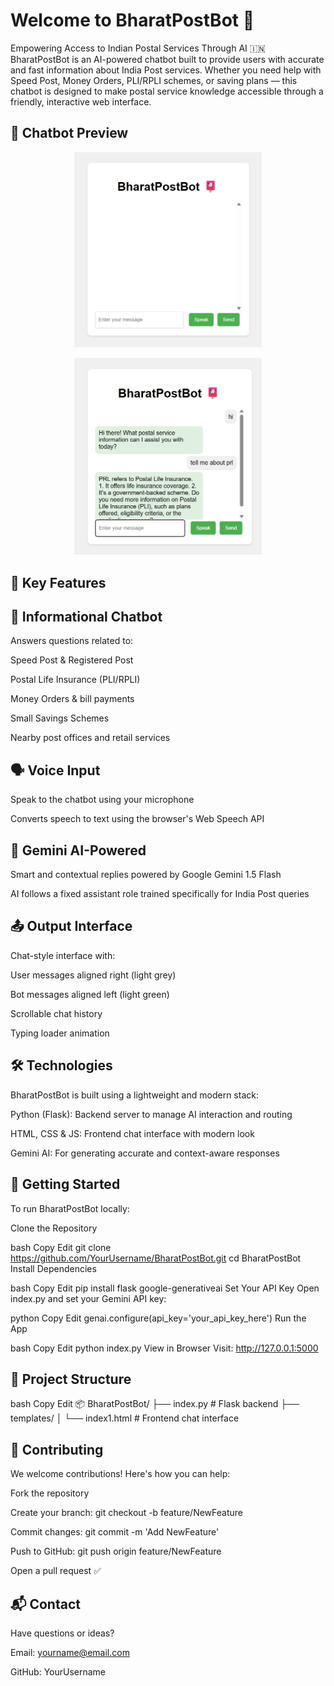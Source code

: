 # Welcome to BharatPostBot 📮

Empowering Access to Indian Postal Services Through AI 🇮🇳
BharatPostBot is an AI-powered chatbot built to provide users with accurate and fast information about India Post services. Whether you need help with Speed Post, Money Orders, PLI/RPLI schemes, or saving plans — this chatbot is designed to make postal service knowledge accessible through a friendly, interactive web interface.

## 📱 Chatbot Preview
<p align="center"> <img src="https://raw.githubusercontent.com/Ullashsathish/BharatPostBot/main/docs/picture1.png" alt="BharatPostBot Chat Output" width="300"/> </p>
<p align="center"> <img src="https://raw.githubusercontent.com/Ullashsathish/BharatPostBot/main/docs/picture2.png" alt="BharatPostBot Chat Output" width="300"/> </p>

## 🌟 Key Features
## 📌 Informational Chatbot
Answers questions related to:

Speed Post & Registered Post

Postal Life Insurance (PLI/RPLI)

Money Orders & bill payments

Small Savings Schemes

Nearby post offices and retail services

## 🗣️ Voice Input
Speak to the chatbot using your microphone

Converts speech to text using the browser's Web Speech API

## 🤖 Gemini AI-Powered
Smart and contextual replies powered by Google Gemini 1.5 Flash

AI follows a fixed assistant role trained specifically for India Post queries

## 📤 Output Interface
Chat-style interface with:

User messages aligned right (light grey)

Bot messages aligned left (light green)

Scrollable chat history

Typing loader animation

## 🛠️ Technologies
BharatPostBot is built using a lightweight and modern stack:

Python (Flask): Backend server to manage AI interaction and routing

HTML, CSS & JS: Frontend chat interface with modern look

Gemini AI: For generating accurate and context-aware responses

## 🚀 Getting Started
To run BharatPostBot locally:

Clone the Repository

bash
Copy
Edit
git clone https://github.com/YourUsername/BharatPostBot.git
cd BharatPostBot
Install Dependencies

bash
Copy
Edit
pip install flask google-generativeai
Set Your API Key
Open index.py and set your Gemini API key:

python
Copy
Edit
genai.configure(api_key='your_api_key_here')
Run the App

bash
Copy
Edit
python index.py
View in Browser
Visit: http://127.0.0.1:5000

## 📂 Project Structure
bash
Copy
Edit
📦 BharatPostBot/
├── index.py              # Flask backend
├── templates/
│   └── index1.html       # Frontend chat interface
## 🤝 Contributing
We welcome contributions! Here's how you can help:

Fork the repository

Create your branch: git checkout -b feature/NewFeature

Commit changes: git commit -m 'Add NewFeature'

Push to GitHub: git push origin feature/NewFeature

Open a pull request ✅

## 📬 Contact
Have questions or ideas?

Email: yourname@email.com

GitHub: YourUsername
